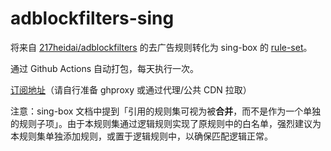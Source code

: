 # adblockfilters-sing

将来自 [217heidai/adblockfilters](https://github.com/217heidai/adblockfilters) 的去广告规则转化为 sing-box 的 [rule-set](https://sing-box.sagernet.org/zh/configuration/rule-set/source-format/)。

通过 Github Actions 自动打包，每天执行一次。

[订阅地址](http://raw.githubusercontent.com/merrkry/adblockfilters-sing/main/adblockfilters-sing.srs)（请自行准备 ghproxy 或通过代理/公共 CDN 拉取）

注意：sing-box 文档中提到「引用的规则集可视为被**合并**，而不是作为一个单独的规则子项」。由于本规则集通过逻辑规则实现了原规则中的白名单，强烈建议为本规则集单独添加规则，或置于逻辑规则中，以确保匹配逻辑正常。

